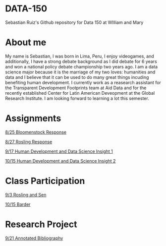 # DATA-150
Sebastian Ruiz's Github repository for Data 150 at WIlliam and Mary

# About me
My name is Sebastian, I was born in Lima, Peru, I enjoy videogames, and additionally, I have a strong debate background as I did debate for 6 years and won a national policy debate championship two years ago. I am a data science major because it is the marriage of my two loves: humanities and data and I believe that it can be used to do many great things incuding benefiting human development. I currently work as a reasearch assistant for the Transparent Development Footprints team at Aid Data and for the recently established Center for Latin American Deveopment at the Global Research Institute. I am looking forward to learning a lot this semester.

# Assignments

[8/25 Bloomenstock Response](8-25_Bloomenstock_Response.md)

[8/27 Rosling Response](8-27_Rosling_Response.md)

[9/17 Human Development and Data Science Insight 1](9-17_HD_and_DS_Insight.md)

[10/15 Human Development and Data Science Insight 2](data_insight_2.md)

# Class Participation

[9/3 Rosling and Sen](9-3_Rosling_and_Sen.md)

[10/15 Barder](10-15_Barder.md)

# Research Project
[9/21 Annotated Bibliography](An.md)



